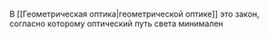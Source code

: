 В [[Геометрическая оптика|геометрической оптике]] это закон, согласно которому оптический путь света минимален